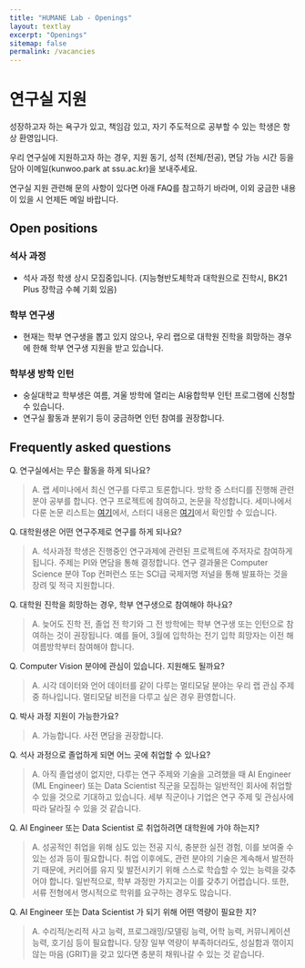 ```yaml
---
title: "HUMANE Lab - Openings"
layout: textlay
excerpt: "Openings"
sitemap: false
permalink: /vacancies
---
```


# 연구실 지원

성장하고자 하는 욕구가 있고, 책임감 있고, 자기 주도적으로 공부할 수 있는 학생은 항상 환영입니다. 

우리 연구실에 지원하고자 하는 경우, 지원 동기, 성적 (전체/전공), 면담 가능 시간 등을 담아 이메일(kunwoo.park at ssu.ac.kr)을 보내주세요.

연구실 지원 관련해 문의 사항이 있다면 아래 FAQ를 참고하기 바라며, 이외 궁금한 내용이 있을 시 언제든 메일 바랍니다.

## Open positions

### 석사 과정

- 석사 과정 학생 상시 모집중입니다. (지능형반도체학과 대학원으로 진학시, BK21 Plus 장학금 수혜 기회 있음)

### 학부 연구생

- 현재는 학부 연구생을 뽑고 있지 않으나, 우리 랩으로 대학원 진학을 희망하는 경우에 한해 학부 연구생 지원을 받고 있습니다.

### 학부생 방학 인턴

- 숭실대학교 학부생은 여름, 겨울 방학에 열리는 AI융합학부 인턴 프로그램에 신청할 수 있습니다.
- 연구실 활동과 분위기 등이 궁금하면 인턴 참여를 권장합니다.

## Frequently asked questions

Q. 연구실에서는 무슨 활동을 하게 되나요?
> A. 랩 세미나에서 최신 연구를 다루고 토론합니다. 방학 중 스터디를 진행해 관련 분야 공부를 합니다. 연구 프로젝트에 참여하고, 논문을 작성합니다.
> 세미나에서 다룬 논문 리스트는 [여기](https://github.com/ssu-humane/Seminar)에서, 스터디 내용은 [여기](https://github.com/ssu-humane/Study)에서 확인할 수 있습니다. 

Q. 대학원생은 어떤 연구주제로 연구를 하게 되나요?
> A. 석사과정 학생은 진행중인 연구과제에 관련된 프로젝트에 주저자로 참여하게 됩니다. 주제는 PI와 면담을 통해 결정합니다.
> 연구 결과물은 Computer Science 분야 Top 컨퍼런스 또는 SCI급 국제저명 저널을 통해 발표하는 것을 장려 및 적극 지원합니다.

Q. 대학원 진학을 희망하는 경우, 학부 연구생으로 참여해야 하나요?
> A. 늦어도 진학 전, 졸업 전 학기와 그 전 방학에는 학부 연구생 또는 인턴으로 참여하는 것이 권장됩니다.
> 예를 들어, 3월에 입학하는 전기 입학 희망자는 이전 해 여름방학부터 참여해야 합니다.

Q. Computer Vision 분야에 관심이 있습니다. 지원해도 될까요?
> A. 시각 데이터와 언어 데이터를 같이 다루는 멀티모달 분야는 우리 랩 관심 주제 중 하나입니다. 멀티모달 비전을 다루고 싶은 경우 환영합니다.

Q. 박사 과정 지원이 가능한가요?
> A. 가능합니다. 사전 면담을 권장합니다.

Q. 석사 과정으로 졸업하게 되면 어느 곳에 취업할 수 있나요?
> A. 아직 졸업생이 없지만, 다루는 연구 주제와 기술을 고려했을 때 AI Engineer (ML Engineer) 또는 Data Scientist 직군을 모집하는 일반적인 회사에 취업할 수 있을 것으로 기대하고 있습니다.
> 세부 직군이나 기업은 연구 주제 및 관심사에 따라 달라질 수 있을 것 같습니다.

Q. AI Engineer 또는 Data Scientist 로 취업하려면 대학원에 가야 하는지?
> A. 성공적인 취업을 위해 심도 있는 전공 지식, 충분한 실전 경험, 이를 보여줄 수 있는 성과 등이 필요합니다.
> 취업 이후에도, 관련 분야의 기술은 계속해서 발전하기 때문에, 커리어를 유지 및 발전시키기 위해 스스로 학습할 수 있는 능력을 갖추어야 합니다.
> 일반적으로, 학부 과정만 가지고는 이를 갖추기 어렵습니다. 또한, 서류 전형에서 명시적으로 학위를 요구하는 경우도 많습니다.

Q. AI Engineer 또는 Data Scientist 가 되기 위해 어떤 역량이 필요한 지?
> A. 수리적/논리적 사고 능력, 프로그래밍/모델링 능력, 어학 능력, 커뮤니케이션 능력, 호기심 등이 필요합니다.
> 당장 일부 역량이 부족하더라도, 성실함과 꺾이지 않는 마음 (GRIT)을 갖고 있다면 충분히 채워나갈 수 있는 것 같습니다.
